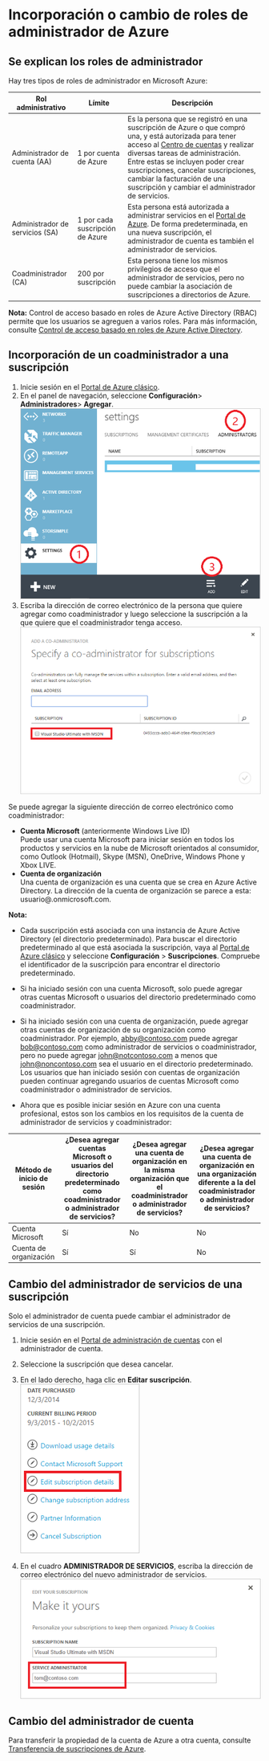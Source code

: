 <properties
	pageTitle="Incorporación o cambio de roles de administrador de Azure | Microsoft Azure"
	description="Se describe cómo agregar o cambiar el coadministrador, el administrador de servicios y el administrador de cuenta de Azure."
	services="billing"
	documentationCenter=""
	authors="genlin"
	manager="msmbaldwin"
	editor="meerak"
	/>

<tags
	ms.service="billing"
	ms.workload="na"
	ms.tgt_pltfrm="na"
	ms.devlang="na"
	ms.topic="article"
	ms.date="01/05/2015"
	ms.author="genli"/>

# Incorporación o cambio de roles de administrador de Azure

## Se explican los roles de administrador

Hay tres tipos de roles de administrador en Microsoft Azure:

| Rol administrativo | Límite | Descripción
| ------------- | ------------- |---------------|
|Administrador de cuenta (AA) | 1 por cuenta de Azure |Es la persona que se registró en una suscripción de Azure o que compró una, y está autorizada para tener acceso al [Centro de cuentas](https://account.windowsazure.com/Home/Index) y realizar diversas tareas de administración. Entre estas se incluyen poder crear suscripciones, cancelar suscripciones, cambiar la facturación de una suscripción y cambiar el administrador de servicios.
| Administrador de servicios (SA) | 1 por cada suscripción de Azure |Esta persona está autorizada a administrar servicios en el [Portal de Azure](https://manage.windowsazure.com/). De forma predeterminada, en una nueva suscripción, el administrador de cuenta es también el administrador de servicios.|
|Coadministrador (CA)|200 por suscripción|Esta persona tiene los mismos privilegios de acceso que el administrador de servicios, pero no puede cambiar la asociación de suscripciones a directorios de Azure.|

**Nota:** Control de acceso basado en roles de Azure Active Directory (RBAC) permite que los usuarios se agreguen a varios roles. Para más información, consulte [Control de acceso basado en roles de Azure Active Directory](./active-directory/role-based-access-control-configure.md).
## Incorporación de un coadministrador a una suscripción
1. Inicie sesión en el [Portal de Azure clásico](https://manage.windowsazure.com/).
2. En el panel de navegación, seleccione **Configuración**> **Administradores**> **Agregar**. </br>![addcodmin](./media/billing-add-change-azure-subscription-administrator/addcoadmin.png)
3. Escriba la dirección de correo electrónico de la persona que quiere agregar como coadministrador y luego seleccione la suscripción a la que quiere que el coadministrador tenga acceso.</br> ![addcoadmin2](./media/billing-add-change-azure-subscription-administrator/addcoadmin2.png)</br>

Se puede agregar la siguiente dirección de correo electrónico como coadministrador:

* **Cuenta Microsoft** (anteriormente Windows Live ID) </br> Puede usar una cuenta Microsoft para iniciar sesión en todos los productos y servicios en la nube de Microsoft orientados al consumidor, como Outlook (Hotmail), Skype (MSN), OneDrive, Windows Phone y Xbox LIVE.
* **Cuenta de organización**</br> Una cuenta de organización es una cuenta que se crea en Azure Active Directory. La dirección de la cuenta de organización se parece a esta: usuario@<your domain>.onmicrosoft.com.

**Nota:**

 * Cada suscripción está asociada con una instancia de Azure Active Directory (el directorio predeterminado). Para buscar el directorio predeterminado al que está asociada la suscripción, vaya al [Portal de Azure clásico](https://manage.windowsazure.com/) y seleccione **Configuración** > **Suscripciones**. Compruebe el identificador de la suscripción para encontrar el directorio predeterminado.

 * Si ha iniciado sesión con una cuenta Microsoft, solo puede agregar otras cuentas Microsoft o usuarios del directorio predeterminado como coadministrador.
 * Si ha iniciado sesión con una cuenta de organización, puede agregar otras cuentas de organización de su organización como coadministrador. Por ejemplo, abby@contoso.com puede agregar bob@contoso.com como administrador de servicios o coadministrador, pero no puede agregar john@notcontoso.com a menos que john@noncontoso.com sea el usuario en el directorio predeterminado. Los usuarios que han iniciado sesión con cuentas de organización pueden continuar agregando usuarios de cuentas Microsoft como coadministrador o administrador de servicios.
 * Ahora que es posible iniciar sesión en Azure con una cuenta profesional, estos son los cambios en los requisitos de la cuenta de administrador de servicios y coadministrador:

| Método de inicio de sesión| ¿Desea agregar cuentas Microsoft o usuarios del directorio predeterminado como coadministrador o administrador de servicios? |¿Desea agregar una cuenta de organización en la misma organización que el coadministrador o administrador de servicios? |¿Desea agregar una cuenta de organización en una organización diferente a la del coadministrador o administrador de servicios?
| ------------- | ------------- |---------------|---------------|
|Cuenta Microsoft |Sí|No|No|
|Cuenta de organización|Sí|Sí|No|

## Cambio del administrador de servicios de una suscripción
Solo el administrador de cuenta puede cambiar el administrador de servicios de una suscripción.

1. Inicie sesión en el [Portal de administración de cuentas](https://account.windowsazure.com/subscriptions) con el administrador de cuenta.
2. Seleccione la suscripción que desea cancelar.
3. En el lado derecho, haga clic en **Editar suscripción**. </br> ![editsub](./media/billing-add-change-azure-subscription-administrator/editsub.png)

4. En el cuadro **ADMINISTRADOR DE SERVICIOS**, escriba la dirección de correo electrónico del nuevo administrador de servicios. ![changeSA](./media/billing-add-change-azure-subscription-administrator/changeSA.png)

## Cambio del administrador de cuenta

Para transferir la propiedad de la cuenta de Azure a otra cuenta, consulte [Transferencia de suscripciones de Azure](../billing-subscription-transfer.md).

<!---HONumber=AcomDC_0107_2016-->